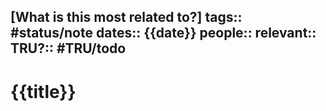 [What is this most related to?] 
tags:: #status/note 
dates:: {{date}}
people:: 
relevant:: 
TRU?:: #TRU/todo 
--- 
# {{title}}
